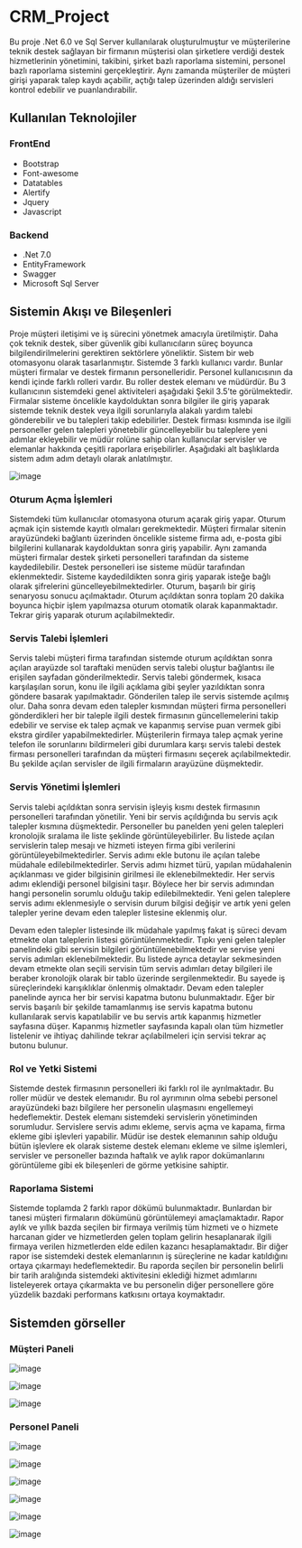 # CRM_Project
Bu proje .Net 6.0 ve Sql Server kullanılarak oluşturulmuştur ve müşterilerine teknik destek sağlayan bir firmanın müşterisi olan şirketlere verdiği destek hizmetlerinin yönetimini, takibini, şirket bazlı raporlama sistemini, personel bazlı raporlama sistemini gerçekleştirir. Aynı zamanda müşteriler de müşteri girişi yaparak talep kaydı açabilir, açtığı talep üzerinden aldığı servisleri kontrol edebilir ve puanlandırabilir.

## Kullanılan Teknolojiler
### FrontEnd
* Bootstrap
* Font-awesome
* Datatables
* Alertify
* Jquery
* Javascript
### Backend
* .Net 7.0
* EntityFramework
* Swagger
* Microsoft Sql Server

## Sistemin Akışı ve Bileşenleri

Proje müşteri iletişimi ve iş sürecini yönetmek amacıyla üretilmiştir. Daha çok teknik destek, siber güvenlik gibi kullanıcıların süreç boyunca bilgilendirilmelerini gerektiren sektörlere yöneliktir. Sistem bir web otomasyonu olarak tasarlanmıştır. Sistemde 3 farklı kullanıcı vardır. Bunlar müşteri firmalar ve destek firmanın personelleridir. Personel kullanıcısının da kendi içinde farklı rolleri vardır. Bu roller destek elemanı ve müdürdür. Bu 3 kullanıcının sistemdeki genel aktiviteleri aşağıdaki Şekil 3.5’te görülmektedir. Firmalar sisteme öncelikle kaydolduktan sonra bilgiler ile giriş yaparak sistemde teknik destek veya ilgili sorunlarıyla alakalı yardım talebi gönderebilir ve bu talepleri takip edebilirler. Destek firması kısmında ise ilgili personeller gelen talepleri yönetebilir güncelleyebilir bu taleplere yeni adımlar ekleyebilir ve müdür rolüne sahip olan kullanıcılar servisler ve elemanlar hakkında çeşitli raporlara erişebilirler. Aşağıdaki alt başlıklarda sistem adım adım detaylı olarak anlatılmıştır.

![image](https://github.com/Bayramtatl/CRM_Project/assets/92461836/d837d913-4877-4e3b-a114-ecfe0986ebda)

### Oturum Açma İşlemleri

Sistemdeki tüm kullanıcılar otomasyona oturum açarak giriş yapar. Oturum açmak için sistemde kayıtlı olmaları gerekmektedir. Müşteri firmalar sitenin arayüzündeki bağlantı üzerinden öncelikle sisteme firma adı, e-posta gibi bilgilerini kullanarak kaydolduktan sonra giriş yapabilir. Aynı zamanda müşteri firmalar destek şirketi personelleri tarafından da sisteme kaydedilebilir. Destek personelleri ise sisteme müdür tarafından eklenmektedir. Sisteme kaydedildikten sonra giriş yaparak isteğe bağlı olarak şifrelerini güncelleyebilmektedirler. Oturum, başarılı bir giriş senaryosu sonucu açılmaktadır. Oturum açıldıktan sonra toplam 20 dakika boyunca hiçbir işlem yapılmazsa oturum otomatik olarak kapanmaktadır. Tekrar giriş yaparak oturum açılabilmektedir.

### Servis Talebi İşlemleri

Servis talebi müşteri firma tarafından sistemde oturum açıldıktan sonra açılan arayüzde sol taraftaki menüden servis talebi oluştur bağlantısı ile erişilen sayfadan gönderilmektedir. Servis talebi göndermek, kısaca karşılaşılan sorun, konu ile ilgili açıklama gibi şeyler yazıldıktan sonra göndere basarak yapılmaktadır. Gönderilen talep ile servis sistemde açılmış olur. Daha sonra devam eden talepler kısmından müşteri firma personelleri gönderdikleri her bir taleple ilgili destek firmasının güncellemelerini takip edebilir ve servise ek talep açmak ve kapanmış servise puan vermek gibi ekstra girdiler yapabilmektedirler. Müşterilerin firmaya talep açmak yerine telefon ile sorunlarını bildirmeleri gibi durumlara karşı servis talebi destek firması personelleri tarafından da müşteri firmasını seçerek açılabilmektedir. Bu şekilde açılan servisler de ilgili firmaların arayüzüne düşmektedir.

### Servis Yönetimi İşlemleri
Servis talebi açıldıktan sonra servisin işleyiş kısmı destek firmasının personelleri tarafından yönetilir. Yeni bir servis açıldığında bu servis açık talepler kısmına düşmektedir. Personeller bu panelden yeni gelen talepleri kronolojik sıralama ile liste şeklinde görüntüleyebilirler. Bu listede açılan servislerin talep mesajı ve hizmeti isteyen firma gibi verilerini görüntüleyebilmektedirler. Servis adımı ekle butonu ile açılan talebe müdahale edilebilmektedirler. Servis adımı hizmet türü, yapılan müdahalenin açıklanması ve gider bilgisinin girilmesi ile eklenebilmektedir. Her servis adımı eklendiği personel bilgisini taşır. Böylece her bir servis adımından hangi personelin sorumlu olduğu takip edilebilmektedir. Yeni gelen taleplere servis adımı eklenmesiyle o servisin durum bilgisi değişir ve artık yeni gelen talepler yerine devam eden talepler listesine eklenmiş olur.

Devam eden talepler listesinde ilk müdahale yapılmış fakat iş süreci devam etmekte olan taleplerin listesi görüntülenmektedir. Tıpkı yeni gelen talepler panelindeki gibi servisin bilgileri görüntülenebilmektedir ve servise yeni servis adımları eklenebilmektedir. Bu listede ayrıca detaylar sekmesinden devam etmekte olan seçili servisin tüm servis adımları detay bilgileri ile beraber kronolojik olarak bir tablo üzerinde sergilenmektedir. Bu sayede iş süreçlerindeki karışıklıklar önlenmiş olmaktadır. Devam eden talepler panelinde ayrıca her bir servisi kapatma butonu bulunmaktadır. Eğer bir servis başarılı bir şekilde tamamlanmış ise servis kapatma butonu kullanılarak servis kapatılabilir ve bu servis artık kapanmış hizmetler sayfasına düşer. Kapanmış hizmetler sayfasında kapalı olan tüm hizmetler listelenir ve ihtiyaç dahilinde tekrar açılabilmeleri için servisi tekrar aç butonu bulunur.

### Rol ve Yetki Sistemi

Sistemde destek firmasının personelleri iki farklı rol ile ayrılmaktadır. Bu roller müdür ve destek elemanıdır. Bu rol ayrımının olma sebebi personel arayüzündeki bazı bilgilere her personelin ulaşmasını engellemeyi hedeflemektir. Destek elemanı sistemdeki servislerin yönetiminden sorumludur. Servislere servis adımı ekleme, servis açma ve kapama, firma ekleme gibi işlevleri yapabilir. Müdür ise destek elemanının sahip olduğu bütün işlevlere ek olarak sisteme destek elemanı ekleme ve silme işlemleri, servisler ve personeller bazında haftalık ve aylık rapor dokümanlarını görüntüleme gibi ek bileşenleri de görme yetkisine sahiptir.

### Raporlama Sistemi

Sistemde toplamda 2 farklı rapor dökümü bulunmaktadır. Bunlardan bir tanesi müşteri firmaların dökümünü görüntülemeyi amaçlamaktadır. Rapor aylık ve yıllık bazda seçilen bir firmaya verilmiş tüm hizmeti ve o hizmete harcanan gider ve hizmetlerden gelen toplam gelirin hesaplanarak ilgili firmaya verilen hizmetlerden elde edilen kazancı hesaplamaktadır. Bir diğer rapor ise sistemdeki destek elemanlarının iş süreçlerine ne kadar katıldığını ortaya çıkarmayı hedeflemektedir. Bu raporda seçilen bir personelin belirli bir tarih aralığında sistemdeki aktivitesini eklediği hizmet adımlarını listeleyerek ortaya çıkarmakta ve bu personelin diğer personellere göre yüzdelik bazdaki performans katkısını ortaya koymaktadır.

## Sistemden görseller

### Müşteri Paneli

![image](https://github.com/Bayramtatl/CRM_Project/assets/92461836/382aa054-3111-45f5-ac64-734e4f545253)

![image](https://github.com/Bayramtatl/CRM_Project/assets/92461836/e81f4294-0e5c-47f4-94b8-ec6b8c51fe0d)

![image](https://github.com/Bayramtatl/CRM_Project/assets/92461836/3aca5111-872e-4d92-af45-cc11243eb3c7)

### Personel Paneli

![image](https://github.com/Bayramtatl/CRM_Project/assets/92461836/296f2a8d-f6dc-42de-834c-b0ae960e95c7)

![image](https://github.com/Bayramtatl/CRM_Project/assets/92461836/551e92e8-35fc-48f7-bdf7-724393eb62a1)

![image](https://github.com/Bayramtatl/CRM_Project/assets/92461836/0f519498-8538-4fbc-a1ad-4900d6f7e017)

![image](https://github.com/Bayramtatl/CRM_Project/assets/92461836/82594152-504f-4712-bc35-7cfc1930a9e3)

![image](https://github.com/Bayramtatl/CRM_Project/assets/92461836/6d51a6ad-7ce1-4a95-98fc-df58ec577a0b)

![image](https://github.com/Bayramtatl/CRM_Project/assets/92461836/73017769-04b9-416c-b7a9-978d88ee36ec)







